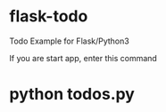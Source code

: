 # flask-todo
Todo Example for Flask/Python3

If you are start app, enter this command

# python todos.py
